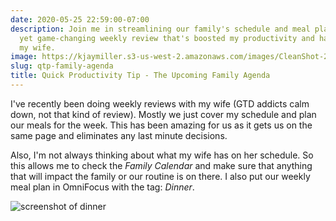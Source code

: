```yaml
---
date: 2020-05-25 22:59:00-07:00
description: Join me in streamlining our family's schedule and meal planning - a simple
  yet game-changing weekly review that's boosted my productivity and harmony with
  my wife.
image: https://kjaymiller.s3-us-west-2.amazonaws.com/images/CleanShot-2020-05-25-at-22.50.08.png
slug: qtp-family-agenda
title: Quick Productivity Tip - The Upcoming Family Agenda
---
```


I've recently been doing weekly reviews with my wife (GTD addicts calm down, not that kind of review). Mostly we just cover my schedule and plan our meals for the week. This has been amazing for us as it gets us on the same page and eliminates any last minute decisions. 

Also, I'm not always thinking about what my wife has on her schedule. So this allows me to check the _Family Calendar_ and make sure that anything that will impact the family or our routine is on there. I also put our weekly meal plan in OmniFocus with the tag: _Dinner_.

![screenshot of dinner](https://kjaymiller.s3-us-west-2.amazonaws.com/images/CleanShot-2020-05-25-at-22.50.08.png)